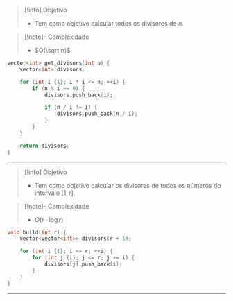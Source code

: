 > [!info] Objetivo
> - Tem como objetivo calcular todos os divisores de $n$.

> [!note]- Complexidade
> - $O(\sqrt n)$

```cpp
vector<int> get_divisors(int n) {
	vector<int> divisors;

	for (int i {1}; i * i <= n; ++i) {
		if (n % i == 0) {
			divisors.push_back(i);

			if (n / i != i) {
				divisors.push_back(n / i);
			}
		}
	}

	return divisors;
}
```

---

> [!info] Objetivo
> - Tem como objetivo calcular os divisores de todos os números do intervalo $[1, r]$.

> [!note]- Complexidade
> - $O(r \cdot \log r)$

```cpp
void build(int r) {
	vector<vector<int>> divisors(r + 1);

	for (int i {1}; i <= r; ++i) {
		for (int j {i}; j <= r; j += i) {
			divisors[j].push_back(i);
		}
	}
}
```

---